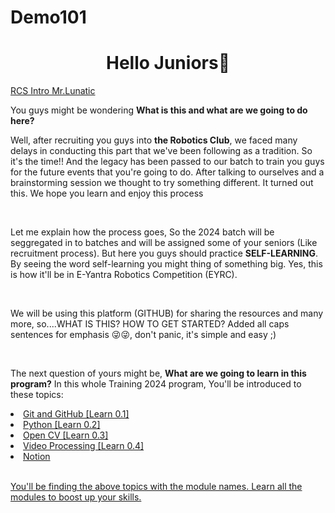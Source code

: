 # Demo101

<h1 align="center">Hello Juniors👋 </h1>


[RCS Intro Mr.Lunatic](https://user-images.githubusercontent.com/62557178/127637832-8a99ac5a-d402-4a13-855c-9297b07a7126.mp4)


<p align="left">You guys might be wondering <b> What is this and what are we going to do here?</b>

Well, after recruiting you guys into <b>the Robotics Club</b>, we faced many delays in conducting this part that we've been following as a tradition. So it's the time!! 
And the legacy has been passed to our batch to train you guys for the future events that you're going to do. After talking to ourselves and a brainstorming session we thought to try something different. It turned out this. We hope you learn and enjoy this process
</p>
<br />
<p align="left">
Let me explain how the process goes, So the 2024 batch will be seggregated in to batches and will be assigned some of your seniors (Like recruitment process). But here you guys should practice <b>SELF-LEARNING</b>. By seeing the word self-learning you might thing of something big. Yes, this is how it'll be in E-Yantra Robotics Competition (EYRC). 
</p>
<br />

<p align="left">
We will be using this platform (GITHUB) for sharing the resources and many more, so....WHAT IS THIS? HOW TO GET STARTED?
Added all caps sentences for emphasis 😜😜, don't panic, it's simple and easy ;)
</p>
<br />

<p align="left">
  The next question of yours might be, <b>What are we going to learn in this program?</b>
  In this whole Training 2024 program, You'll be introduced to these topics:
</p>

<li><a href="https://github.com/Training-2024/Learn-0.1" target="_blank">Git and GitHub [Learn 0.1]</a></li>
<li><a href="https://github.com/Training-2024/Learn-0.2" target="_blank">Python [Learn 0.2]</a></li>
<li><a href="https://github.com/Training-2024/Learn-0.3" target="_blank">Open CV [Learn 0.3]</li>
<li><a href="https://github.com/Training-2024/Learn-0.4" target="_blank">Video Processing [Learn 0.4]</li>
<li> Notion</li>
<br />

<p align="left">
  You'll be finding the above topics with the module names. Learn all the modules to boost up your skills.
</p>
